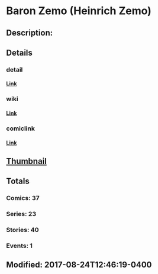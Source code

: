 # Baron Zemo (Heinrich Zemo)
## Description: 
## Details
### detail
#### [Link](http://marvel.com/characters/238/baron_zemo?utm_campaign=apiRef&utm_source=225578a89fc76f3d20fbffda5d17a88d)
### wiki
#### [Link](http://marvel.com/universe/Baron_Zemo_(Heinrich_Zemo)?utm_campaign=apiRef&utm_source=225578a89fc76f3d20fbffda5d17a88d)
### comiclink
#### [Link](http://marvel.com/comics/characters/1009170/baron_zemo_heinrich_zemo?utm_campaign=apiRef&utm_source=225578a89fc76f3d20fbffda5d17a88d)
## [Thumbnail](http://i.annihil.us/u/prod/marvel/i/mg/9/60/4c0041f84c9fe.jpg)
## Totals
### Comics: 37
### Series: 23
### Stories: 40
### Events: 1
## Modified: 2017-08-24T12:46:19-0400